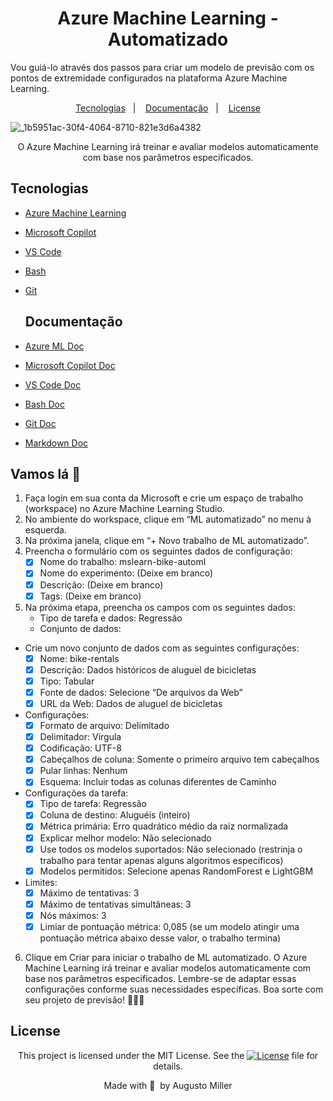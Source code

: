 <div align="center">
 
 <h1>Azure Machine Learning - Automatizado</h1>
 
</div>

Vou guiá-lo através dos passos para criar um modelo de previsão com os pontos de extremidade configurados na plataforma Azure Machine Learning.

 <p align="center">
  <a href="#Tecnologias">Tecnologias</a>&nbsp;&nbsp;&nbsp;|&nbsp;&nbsp;&nbsp;
  <a href="#Documentação">Documentação</a>&nbsp;&nbsp;&nbsp;|&nbsp;&nbsp;&nbsp;
  <a href="#License">License</a>
</p>

![_1b5951ac-30f4-4064-8710-821e3d6a4382](https://github.com/augustomiller/ML_Azure_automated/assets/990877/7d2b8976-e462-4311-9af1-2240998715c1)
<p align="center">
O Azure Machine Learning irá treinar e avaliar modelos automaticamente com base nos parâmetros especificados.
</p>

## Tecnologias

- [Azure Machine Learning](https://azure.microsoft.com/pt-br/free/machine-learning/search/?ef_id=_k_6cd5b45a590d1bb5cc07d1835eb85881_k_&OCID=AIDcmmzmnb0182_SEM__k_6cd5b45a590d1bb5cc07d1835eb85881_k_&msclkid=6cd5b45a590d1bb5cc07d1835eb85881)
- [Microsoft Copilot](https://copilot.microsoft.com/)
- [VS Code](https://code.visualstudio.com/)
- [Bash](https://www.gnu.org/software/bash/)
- [Git](https://git-scm.com/)

  ## Documentação

- [Azure ML Doc](https://learn.microsoft.com/en-us/azure/machine-learning/?view=azureml-api-2)
- [Microsoft Copilot Doc](https://learn.microsoft.com/en-us/microsoft-copilot-studio/)
- [VS Code Doc](https://code.visualstudio.com/Docs)
- [Bash Doc](https://www.gnu.org/software/bash/manual/bash.html)
- [Git Doc](https://git-scm.com/doc)
- [Markdown Doc](https://google.github.io/styleguide/docguide/style.html)

## Vamos lá 🚀

1. Faça login em sua conta da Microsoft e crie um espaço de trabalho (workspace) no Azure Machine Learning Studio.
2. No ambiente do workspace, clique em “ML automatizado” no menu à esquerda.
3. Na próxima janela, clique em “+ Novo trabalho de ML automatizado”.
4. Preencha o formulário com os seguintes dados de configuração:
    - [x] Nome do trabalho: mslearn-bike-automl
    - [x] Nome do experimento: (Deixe em branco)
    - [x] Descrição: (Deixe em branco)
    - [x] Tags: (Deixe em branco)
5. Na próxima etapa, preencha os campos com os seguintes dados:
    - Tipo de tarefa e dados: Regressão
    - Conjunto de dados:
  - Crie um novo conjunto de dados com as seguintes configurações:
    - [x] Nome: bike-rentals
    - [x] Descrição: Dados históricos de aluguel de bicicletas
    - [x] Tipo: Tabular
    - [x] Fonte de dados: Selecione “De arquivos da Web”
    - [x] URL da Web: Dados de aluguel de bicicletas
  - Configurações:
    - [x] Formato de arquivo: Delimitado
    - [x] Delimitador: Vírgula
    - [x] Codificação: UTF-8
    - [x] Cabeçalhos de coluna: Somente o primeiro arquivo tem cabeçalhos
    - [x] Pular linhas: Nenhum
    - [x] Esquema: Incluir todas as colunas diferentes de Caminho
  - Configurações da tarefa:
    - [x] Tipo de tarefa: Regressão
    - [x] Coluna de destino: Aluguéis (inteiro)
    - [x] Métrica primária: Erro quadrático médio da raiz normalizada
    - [x] Explicar melhor modelo: Não selecionado
    - [x] Use todos os modelos suportados: Não selecionado (restrinja o trabalho para tentar apenas alguns algoritmos específicos)
    - [x] Modelos permitidos: Selecione apenas RandomForest e LightGBM
  - Limites:
      - [x] Máximo de tentativas: 3
      - [x] Máximo de tentativas simultâneas: 3
      - [x] Nós máximos: 3
      - [x] Limiar de pontuação métrica: 0,085 (se um modelo atingir uma pontuação métrica abaixo desse valor, o trabalho termina)
6. Clique em Criar para iniciar o trabalho de ML automatizado. O Azure Machine Learning irá treinar e avaliar modelos automaticamente com base nos parâmetros especificados.
Lembre-se de adaptar essas configurações conforme suas necessidades específicas. Boa sorte com seu projeto de previsão! 🚴‍♂️🔮

## License

<div align="center">
  
<p>This project is licensed under the MIT License. See the
  <a href="https://mit-license.org/">
    <img src="https://img.shields.io/static/v1?label=license&message=MIT&color=5965E0&labelColor=121214" alt="License"></a> file for details.</p>
<p>Made with&nbsp;💙 &nbsp;by Augusto Miller</p>
  
<div>
